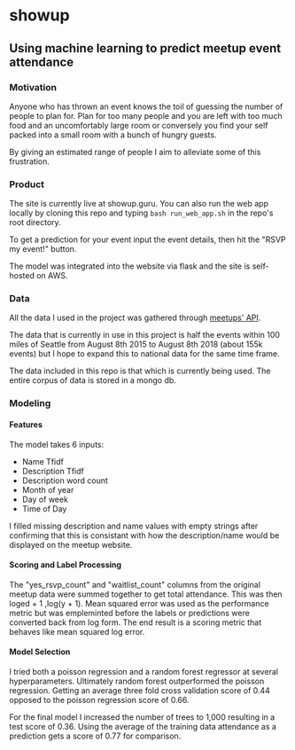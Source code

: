 # showup

## Using machine learning to predict meetup event attendance

### Motivation

Anyone who has thrown an event knows the toil of guessing the number of people to plan for. Plan for too many people and you are left with too much food and an uncomfortably large room or conversely you find your self packed into a small room with a bunch of hungry guests.

By giving an estimated range of people I aim to alleviate some of this frustration.

### Product

The site is currently live at showup.guru. You can also run the web app locally by cloning this repo and typing ```bash run_web_app.sh``` in the repo's root directory.

To get a prediction for your event input the event details, then hit the "RSVP my event!" button.

The model was integrated into the website via flask and the site is self-hosted on AWS.

### Data

All the data I used in the project was gathered through [meetups' API](https://www.meetup.com/meetup_api/docs/).

The data that is currently in use in this project is half the events within 100 miles of Seattle from August 8th 2015 to August 8th 2018 (about 155k events) but I hope to expand this to national data for the same time frame.

The data included in this repo is that which is currently being used. The entire corpus of data is stored in a mongo db.

### Modeling

#### Features
The model takes 6 inputs:

* Name Tfidf
* Description Tfidf
* Description word count
* Month of year
* Day of week
* Time of Day

I filled missing description and name values with empty strings after confirming that this is consistant with how the description/name would be displayed on the meetup website.

#### Scoring and Label Processing
The "yes_rsvp_count" and "waitlist_count" columns from the original meetup data were summed together to get total attendance. This was then loged + 1 ,log(y + 1). Mean squared error was used as the performance metric but was empleminted before the labels or predictions were converted back from log form. The end result is a scoring metric that behaves like mean squared log error.

#### Model Selection
I tried both a poisson regression and a random forest regressor at several hyperparameters. Ultimately random forest outperformed the poisson regression. Getting an average three fold cross validation score of 0.44 opposed to the poisson regression score of 0.66.

For the final model I increased the number of trees to 1,000 resulting in a test score of 0.36. Using the average of the training data attendance as a prediction gets a score of 0.77 for comparison.
